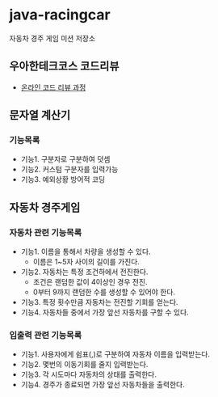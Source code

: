 # java-racingcar
자동차 경주 게임 미션 저장소

## 우아한테크코스 코드리뷰
* [온라인 코드 리뷰 과정](https://github.com/woowacourse/woowacourse-docs/blob/master/maincourse/README.md)

## 문자열 계산기
### 기능목록
- 기능1. 구분자로 구분하여 덧셈
- 기능2. 커스텀 구분자를 입력가능
- 기능3. 예외상황 방어적 코딩

## 자동차 경주게임
### 자동차 관련 기능목록
- 기능1. 이름을 통해서 차량을 생성할 수 있다.
  - 이름은 1~5자 사이의 길이를 가진다.
- 기능2. 자동차는 특정 조건하에서 전진한다.
  - 조건은 랜덤한 값이 4이상인 경우 전진.
  - 0부터 9까지 랜덤한 수를 생성할 수 있어야 한다.
- 기능3. 특정 횟수만큼 자동차는 전진할 기회를 얻는다.
- 기능4. 자동차들 중에서 가장 앞선 자동차를 구할 수 있다.

### 입출력 관련 기능목록
- 기능1. 사용자에게 쉼표(,)로 구분하여 자동차 이름을 입력받는다.
- 기능2. 몇번의 이동기회를 줄지 입력받는다.
- 기능3. 각 시도마다 자동차의 상태를 출력한다.
- 기능4. 경주가 종료되면 가장 앞선 자동차들을 출력한다.
